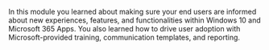 In this module you learned about making sure your end users are informed about new experiences, features, and functionalities within Windows 10 and Microsoft 365 Apps. You also learned how to drive user adoption with Microsoft-provided training, communication templates, and reporting.
